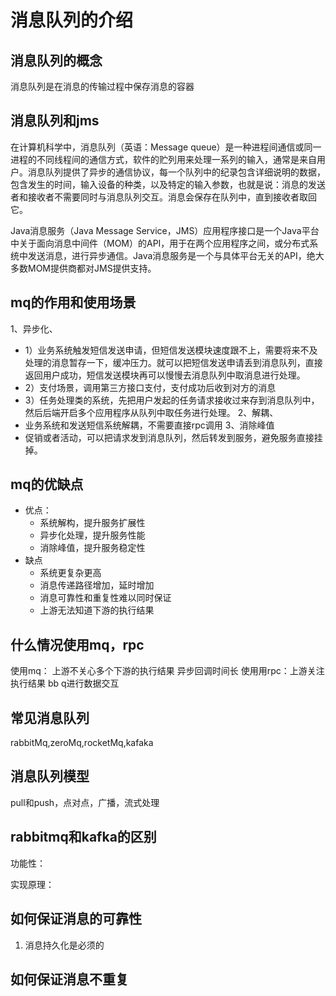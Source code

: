 # 消息队列的介绍
## 消息队列的概念
消息队列是在消息的传输过程中保存消息的容器


## 消息队列和jms
在计算机科学中，消息队列（英语：Message queue）是一种进程间通信或同一进程的不同线程间的通信方式，软件的贮列用来处理一系列的输入，通常是来自用户。消息队列提供了异步的通信协议，每一个队列中的纪录包含详细说明的数据，包含发生的时间，输入设备的种类，以及特定的输入参数，也就是说：消息的发送者和接收者不需要同时与消息队列交互。消息会保存在队列中，直到接收者取回它。

Java消息服务（Java Message Service，JMS）应用程序接口是一个Java平台中关于面向消息中间件（MOM）的API，用于在两个应用程序之间，或分布式系统中发送消息，进行异步通信。Java消息服务是一个与具体平台无关的API，绝大多数MOM提供商都对JMS提供支持。

## mq的作用和使用场景
1、异步化、
* 1）业务系统触发短信发送申请，但短信发送模块速度跟不上，需要将来不及处理的消息暂存一下，缓冲压力。就可以把短信发送申请丢到消息队列，直接返回用户成功，短信发送模块再可以慢慢去消息队列中取消息进行处理。
* 2）支付场景，调用第三方接口支付，支付成功后收到对方的消息
* 3）任务处理类的系统，先把用户发起的任务请求接收过来存到消息队列中，然后后端开启多个应用程序从队列中取任务进行处理。
2、解耦、
* 业务系统和发送短信系统解耦，不需要直接rpc调用
3、消除峰值
* 促销或者活动，可以把请求发到消息队列，然后转发到服务，避免服务直接挂掉。

## mq的优缺点
* 优点：
  * 系统解构，提升服务扩展性
  * 异步化处理，提升服务性能
  * 消除峰值，提升服务稳定性
* 缺点
  * 系统更复杂更高
  * 消息传递路径增加，延时增加
  * 消息可靠性和重复性难以同时保证
  * 上游无法知道下游的执行结果

## 什么情况使用mq，rpc
使用mq：
上游不关心多个下游的执行结果
异步回调时间长
使用用rpc：上游关注执行结果
bb q进行数据交互
## 常见消息队列
rabbitMq,zeroMq,rocketMq,kafaka

## 消息队列模型
pull和push，点对点，广播，流式处理

## rabbitmq和kafka的区别
功能性：

实现原理：

## 如何保证消息的可靠性
1. 消息持久化是必须的

## 如何保证消息不重复

